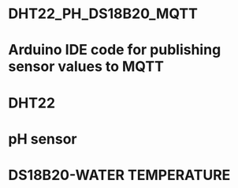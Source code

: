 # DHT22_PH_DS18B20_MQTT
# Arduino IDE code for publishing sensor values to MQTT
# DHT22
# pH sensor
# DS18B20-WATER TEMPERATURE
